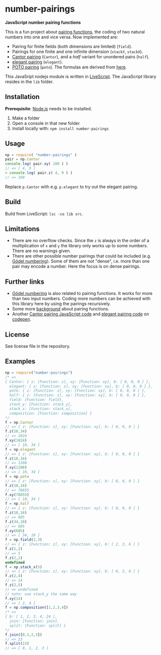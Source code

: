 # number-pairings

**JavaScript number pairing functions**

This is a fun project about [pairing functions](https://en.wikipedia.org/wiki/Pairing_function), the coding of two natural numbers into one and vice versa. Now implemented are:

- Pairing for finite fields (both dimensions are limited) (`field`).
- Pairings for one finite and one infinite dimension (`stackY`, `stackX`).
- [Cantor pairing](https://en.wikipedia.org/wiki/Pairing_function) (`Cantor`), and a *half* variant for unordered pairs (`half`).
- [elegant pairing](https://www.google.ch/url?sa=t&rct=j&q=&esrc=s&source=web&cd=1&cad=rja&uact=8&ved=0ahUKEwjUtpeoj_bRAhXDVxoKHYJBCGwQFggoMAA&url=http%3A%2F%2Fszudzik.com%2FElegantPairing.pdf&usg=AFQjCNHlytYIHiOiE0jqc8McfJwheyft8g) (`elegant`).
- [POTO pairing](https://ch.mathworks.com/matlabcentral/fileexchange/44253-three-different-bijections-or-pairing-functions-between-n-and-n%5E2--including-cantor-polynomials-) (`poto`). The formulas are derived from [here](http://www.cs.umb.edu/~marc/cs620/theo10-06.pdf).

This JavaSript nodejs module is written in [LiveScript](http://livescript.net/). The JavaScript library resides in the `lib` folder.

## Installation

**Prerequisite**: [Node.js](https://nodejs.org/en/) needs to be installed.

1. Make a folder
2. Open a console in that new folder
3. Install locally with: `npm install number-pairings`

## Usage

```javascript
np = require( "number-pairings" )
pair = np.Cantor
console.log( pair.xy( 100 ) )
// => [ 4, 9 ]
> console.log( pair.z( 4, 9 ) )
// => 100
```

Replace `p.Cantor` with e.g. `p.elegant` to try out the elegant pairing.

## Build

Build from LiveScript: `lsc -co lib src`.

## Limitations

- There are no overflow checks. Since the `z` is always in the order of a multiplication of `x` and `y` the library only works up to some numbers. There are no warnings given.
- There are other possible number pairings that could be included (e.g. [Gödel numbering](https://en.wikipedia.org/wiki/G%C3%B6del_numbering)). Some of them are not "dense", i.e. more than one pair may encode a number. Here the focus is on dense pairings.

## Further links

- [Gödel numbering](https://en.wikipedia.org/wiki/G%C3%B6del_numbering) is also related to pairing functions. It works for more than two input numbers. Coding more numbers can be achieved with this library here by using the pairings recursively.
- Some more [background](http://www.cs.upc.edu/~alvarez/calculabilitat/enumerabilitat.pdf) about pairing functions.
- Another [Cantor pairing JavaScript code](https://codepen.io/LiamKarlMitchell/pen/xnEca)  and [elegant pairing code](https://codepen.io/sachmata/post/elegant-pairing) on [codepen](https://codepen.io/#).

## License

See license file in the repository.

## Examples

```javascript
np = require("number-pairings")
/* =>
{ Cantor: { z: [Function: z], xy: [Function: xy], b: [ 0, 0, 0 ] },
  elegant: { z: [Function: z], xy: [Function: xy], b: [ 0, 0, 0 ] },
  poto: { z: [Function: z], xy: [Function: xy], b: [ 0, 0, 0 ] },
  half: { z: [Function: z], xy: [Function: xy], b: [ 0, 0, 0 ] },
  field: [Function: field],
  stack_y: [Function: stack_y],
  stack_x: [Function: stack_x],
  composition: [Function: composition] }
*/
f = np.Cantor
// => { z: [Function: z], xy: [Function: xy], b: [ 0, 0, 0 ] }
f.z(10,34)
// => 1024
f.xy(1024)
// => [ 10, 34 ]
f = np.elegant
// => { z: [Function: z], xy: [Function: xy], b: [ 0, 0, 0 ] }
f.z(10,34)
// => 1200
f.xy(1200)
// => [ 10, 34 ]
f = np.poto
// => { z: [Function: z], xy: [Function: xy], b: [ 0, 0, 0 ] }
f.z(10,34)
// => 70655
f.xy(70655)
// => [ 10, 34 ]
f = np.half
// => { z: [Function: z], xy: [Function: xy], b: [ 0, 0, 0 ] }
f.z(10,34)
// => 605
f.z(34,10)
// => 605
f.xy(605)
// => [ 34, 10 ]
f = np.field(2,3)
// => { z: [Function: z], xy: [Function: xy], b: [ 2, 3, 6 ] }
f.z(1,2)
// => 5
f.z(2,2)
undefined
f = np.stack_x(5)
// => { z: [Function: z], xy: [Function: xy], b: [ 0, 5, 0 ] }
f.z(2,4)
// => 14
f.z(2,5)
// => undefined
// note: use stack_y the same way
f.xy(14)
// => [ 2, 4 ]
f = np.composition([1,2,3,4])
/* =>
{ b: [ 1, 2, 3, 4, 24 ],
  join: [Function: join],
  split: [Function: split] }
*/
f.join([0,1,2,3])
// => 23
f.split(23)
// => [ 0, 1, 2, 3 ]
```
